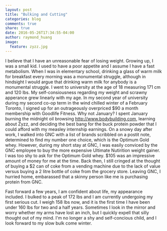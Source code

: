 ```yaml
---
layout: post
title: "Bulking and Cutting"
categories: blog
comments: true
share: true
date: 2016-05-26T17:34:55-04:00
author: raymond_huang
image:
  feature: zyzz.jpg
---
```


I believe that I have an unreasonable fear of losing weight. Growing up, I was a small kid. I used to have a poor appetite and I assume I have a fast metabolism. When I was in elementary school, drinking a glass of warm milk for breakfast every morning was a monumental struggle, although in hindsight I would argue that drinking warm milk for anybody is a monumental struggle. I went to university at the age of 18 measuring 171 cm and 120 lbs. My self-consiousness regarding my weight and scrawny apperance grew linearly with my age. In my second year of university during my second co-op term in the wind chilled winter of a February Toronto, I signed up for an outrageously overpriced $90 a month membership with Goodlife Fitness. Why not January? I spent January burning the midnight oil browsing http://www.bodybuilding.com, learning about Zyzz, and deciding the best bang for the buck protein powder that I could afford with my measley internship earnings. On a snowy day after work, I walked into GNC with a list of brands scribbled on a postit note, determined to find my number one choice, which is the Optimum Gold whey. However, during my short stay at GNC, I was easily conviced by the GNC employee to buy the more expensive Ultimate Nutirition weight gainer. I was too shy to ask for the Optimum Gold whey. $105 was an impressive amount of money for me at the time. Back then, I still cringed at the thought of buying a $2 can of coke from a vending machine due to the lack of value versus buying a 2 litre bottle of coke from the grocery store. Leaving GNC, I hurried home, embarassed that a skinny person like me is purchasing protein from GNC.

Fast forward a few years, I am confident about life, my appearance included. I bulked to a peak of 172 lbs and I am currently undergoing my first serious cut. I weigh 158 lbs now, and it is the first time I have been under 160 lbs for two and a half years. Sometimes I look in the mirror and worry whether my arms have lost an inch, but I quickly expell that silly thought out of my mind. I'm no longer a shy and self-concious child, and I look forward to my slow bulk come winter.
